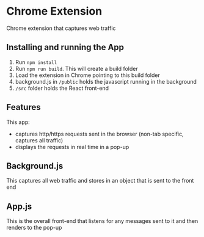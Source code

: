 # Chrome Extension

Chrome extension that captures web traffic

## Installing and running the App

1. Run `npm install`
2. Run `npm run build`. This will create a build folder
3. Load the extension in Chrome pointing to this build folder
4. background.js in `/public` holds the javascript running in the background
5. `/src` folder holds the React front-end

## Features

This app:
* captures http/https requests sent in the browser (non-tab specific, captures all traffic)
* displays the requests in real time in a pop-up

## Background.js

This captures all web traffic and stores in an object that is sent to the front end

## App.js

This is the overall front-end that listens for any messages sent to it and then renders to the pop-up
